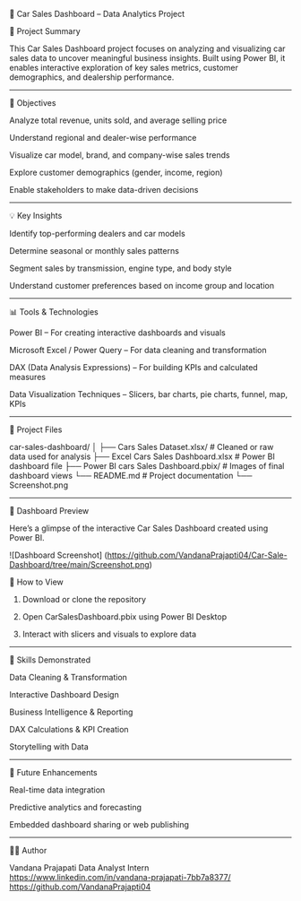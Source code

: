 🚗 Car Sales Dashboard – Data Analytics Project

📌 Project Summary

This Car Sales Dashboard project focuses on analyzing and visualizing car sales data to uncover meaningful business insights. Built using Power BI, it enables interactive exploration of key sales metrics, customer demographics, and dealership performance.


---

🎯 Objectives

Analyze total revenue, units sold, and average selling price

Understand regional and dealer-wise performance

Visualize car model, brand, and company-wise sales trends

Explore customer demographics (gender, income, region)

Enable stakeholders to make data-driven decisions



---

💡 Key Insights

Identify top-performing dealers and car models

Determine seasonal or monthly sales patterns

Segment sales by transmission, engine type, and body style

Understand customer preferences based on income group and location



---

📊 Tools & Technologies

Power BI – For creating interactive dashboards and visuals

Microsoft Excel / Power Query – For data cleaning and transformation

DAX (Data Analysis Expressions) – For building KPIs and calculated measures

Data Visualization Techniques – Slicers, bar charts, pie charts, funnel, map, KPIs



---

📂 Project Files

car-sales-dashboard/
│
├── Cars Sales Dataset.xlsx/               # Cleaned or raw data used for analysis
├── Excel Cars Sales Dashboard.xlsx # Power BI dashboard file
├── Power BI cars Sales Dashboard.pbix/           # Images of final dashboard views
└── README.md              # Project documentation
└── Screenshot.png


---

📸 Dashboard Preview


Here’s a glimpse of the interactive Car Sales Dashboard created using Power BI.

![Dashboard Screenshot] (https://github.com/VandanaPrajapti04/Car-Sale-Dashboard/tree/main/Screenshot.png)

🚀 How to View

1. Download or clone the repository


2. Open CarSalesDashboard.pbix using Power BI Desktop


3. Interact with slicers and visuals to explore data




---

🧠 Skills Demonstrated

Data Cleaning & Transformation

Interactive Dashboard Design

Business Intelligence & Reporting

DAX Calculations & KPI Creation

Storytelling with Data



---

🔮 Future Enhancements

Real-time data integration

Predictive analytics and forecasting

Embedded dashboard sharing or web publishing



---

👩‍💻 Author

Vandana Prajapati
Data Analyst Intern
https://www.linkedin.com/in/vandana-prajapati-7bb7a8377/ 
https://github.com/VandanaPrajapti04

